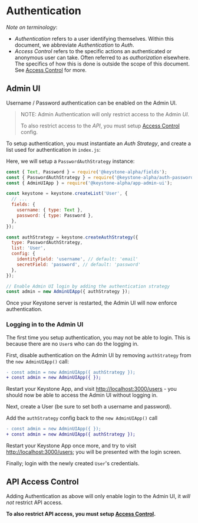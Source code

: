 <!--[meta]
section: guides
title: Authentication
[meta]-->

# Authentication

_Note on terminology_:

- _Authentication_ refers to a user identifying themselves.
  Within this document, we abbreviate _Authentication_ to _Auth_.
- _Access Control_ refers to the specific actions an authenticated or anonymous
  user can take. Often referred to as _authorization_ elsewhere.
  The specifics of how this is done is outside the scope of this document.
  See [Access Control](./access-control.md) for more.

## Admin UI

Username / Password authentication can be enabled on the Admin UI.

> NOTE: Admin Authentication will only restrict access to the Admin _UI_.
>
> To also restrict access to the _API_,
> you must setup [Access Control](./access-control.md) config.

To setup authentication, you must instantiate an _Auth Strategy_, and create a
list used for authentication in `index.js`:

Here, we will setup a `PasswordAuthStrategy` instance:

```javascript
const { Text, Password } = require('@keystone-alpha/fields');
const { PasswordAuthStrategy } = require('@keystone-alpha/auth-password');
const { AdminUIApp } = require('@keystone-alpha/app-admin-ui');

const keystone = keystone.createList('User', {
  // ...
  fields: {
    username: { type: Text },
    password: { type: Password },
  },
});

const authStrategy = keystone.createAuthStrategy({
  type: PasswordAuthStrategy,
  list: 'User',
  config: {
    identityField: 'username', // default: 'email'
    secretField: 'password', // default: 'password'
  },
});

// Enable Admin UI login by adding the authentication strategy
const admin = new AdminUIApp({ authStrategy });
```

Once your Keystone server is restarted, the Admin UI will now enforce
authentication.

### Logging in to the Admin UI

The first time you setup authentication, you may not be able to login. This is
because there are no `User`s who can do the logging in.

First, disable authentication on the Admin UI by removing `authStrategy` from
the `new AdminUIApp()` call:

```diff
- const admin = new AdminUIApp({ authStrategy });
+ const admin = new AdminUIApp({ });
```

Restart your Keystone App, and visit <http://localhost:3000/users> - you should now be able to access the Admin UI without logging in.

Next, create a User (be sure to set both a username and password).

Add the `authStrategy` config back to the `new AdminUIApp()` call

```diff
- const admin = new AdminUIApp({ });
+ const admin = new AdminUIApp({ authStrategy });
```

Restart your Keystone App once more, and try to visit <http://localhost:3000/users>; you will be presented with the login screen.

Finally; login with the newly created `User`'s credentials.

## API Access Control

Adding Authentication as above will only enable login to the Admin UI, it _will
not_ restrict API access.

**To also restrict API access, you must setup [Access Control](./access-control.md).**

<!--
The linked page seems to be skipped by Gatsby. Will re-add this section once
fixed.
## Auth Strategies

For more info on Auth strategies, see [the `@keystone-alpha/keystone`
package](../../packages/keystone/auth/README.md).
-->
